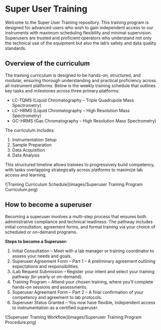 # Super User Training
Welcome to the Super User Training repository. This training program is designed for advanced users who wish to gain independent access to our instruments with maximum scheduling flexibility and minimal supervision. Superusers are trusted and proficient operators who understand not only the technical use of the equipment but also the lab’s safety and data quality standards.

## Overview of the curriculum
The training curriculum is designed to be hands-on, structured, and modular, ensuring thorough understanding and practical proficiency across all instrument platforms. Below is the weekly training schedule that outlines key tasks and milestones across three primary platforms:

* LC-TQMS (Liquid Chromatography – Triple Quadrupole Mass Spectrometry)
* LC-HRMS (Liquid Chromatography – High Resolution Mass Spectrometry)
* GC-HRMS (Gas Chromatography – High Resolution Mass Spectrometry)

The curriculum includes:

1. Instrumentation Setup
2. Sample Preparation
3. Data Acquisition
4. Data Analysis

This structured timeline allows trainees to progressively build competency, with tasks overlapping strategically across platforms to maximize lab access and learning.

![Training Curriculum Schedule](images/Superuser Training Program Curriculum.png)


## How to become a superuser

Becoming a superuser involves a multi-step process that ensures both administrative compliance and technical readiness. The pathway includes initial consultation, agreement forms, and formal training via your choice of scheduled or on-demand programs.

**Steps to become a Superuser:**

1. Initial Consultation – Meet with a lab manager or training coordinator to assess your needs and goals.
2. Superuser Agreement Form – Part 1 – A preliminary agreement outlining expectations and responsibilities.
3. iLab Request Submission – Register your intent and select your training pathway (bi-yearly or on-demand).
4. Training Program – Attend your chosen training, where you’ll complete hands-on sessions and assessments.
5. Superuser Agreement Form – Part 2 – A final confirmation of your competency and agreement to lab protocols.
6. Superuser Status Granted – You now have flexible, independent access to instrumentation as a certified superuser.

![Superuser Training Workflow](images/Superuser Training Program Procedure.png)


